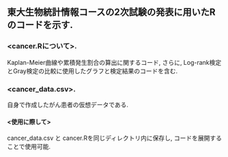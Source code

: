 ## 東大生物統計情報コースの2次試験の発表に用いたRのコードを示す.  
  
### <cancer.Rについて>. 
Kaplan-Meier曲線や累積発生割合の算出に関するコード, さらに, Log-rank検定とGray検定の比較に使用したグラフと検定結果のコードを含む.  

### <cancer_data.csv>. 
自身で作成したがん患者の仮想データである.  

#### <使用に際して>
cancer_data.csv と cancer.Rを同じディレクトリ内に保存し, コードを展開することで使用可能.
